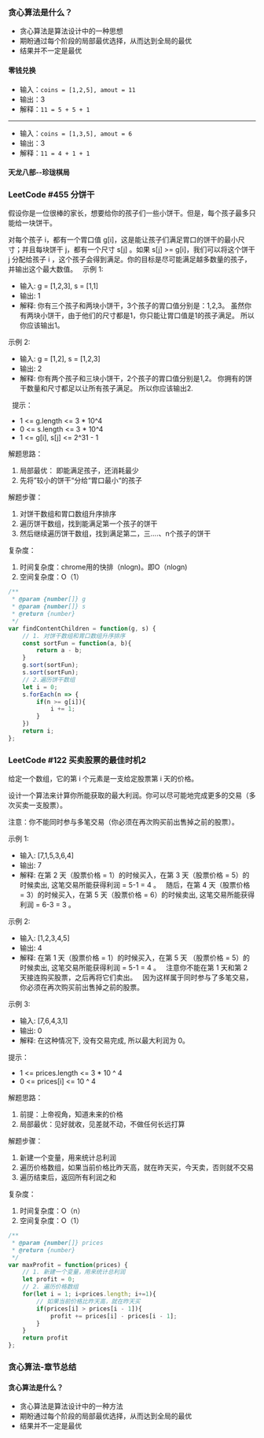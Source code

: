 ### 贪心算法是什么？
* 贪心算法是算法设计中的一种思想
* 期盼通过每个阶段的局部最优选择，从而达到全局的最优
* 结果并不一定是最优

#### 零钱兑换
* 输入：`coins = [1,2,5], amout = 11`
* 输出：3
* 解释：`11 = 5 + 5 + 1`
--------------
* 输入：`coins = [1,3,5], amout = 6`
* 输出：3
* 解释：`11 = 4 + 1 + 1`

#### 天龙八部--珍珑棋局

### LeetCode #455 分饼干
假设你是一位很棒的家长，想要给你的孩子们一些小饼干。但是，每个孩子最多只能给一块饼干。

对每个孩子 i，都有一个胃口值 g[i]，这是能让孩子们满足胃口的饼干的最小尺寸；并且每块饼干 j，都有一个尺寸 s[j] 。如果 s[j] >= g[i]，我们可以将这个饼干 j 分配给孩子 i ，这个孩子会得到满足。你的目标是尽可能满足越多数量的孩子，并输出这个最大数值。
 
示例 1:

* 输入: g = [1,2,3], s = [1,1]
* 输出: 1
* 解释: 
你有三个孩子和两块小饼干，3个孩子的胃口值分别是：1,2,3。
虽然你有两块小饼干，由于他们的尺寸都是1，你只能让胃口值是1的孩子满足。
所以你应该输出1。

示例 2:
* 输入: g = [1,2], s = [1,2,3]
* 输出: 2
* 解释: 
你有两个孩子和三块小饼干，2个孩子的胃口值分别是1,2。
你拥有的饼干数量和尺寸都足以让所有孩子满足。
所以你应该输出2.

 
提示：
* 1 <= g.length <= 3 * 10^4
* 0 <= s.length <= 3 * 10^4
* 1 <= g[i], s[j] <= 2^31 - 1

解题思路：
1. 局部最优： 即能满足孩子，还消耗最少
2. 先将”较小的饼干“分给“胃口最小“的孩子

解题步骤：
1. 对饼干数组和胃口数组升序排序
2. 遍历饼干数组，找到能满足第一个孩子的饼干
3. 然后继续遍历饼干数组，找到满足第二，三....、n个孩子的饼干

复杂度：
1. 时间复杂度：chrome用的快排（nlogn)。即O（nlogn)
2. 空间复杂度：O（1）

```JavaScript
/**
 * @param {number[]} g
 * @param {number[]} s
 * @return {number}
 */
var findContentChildren = function(g, s) {
    // 1. 对饼干数组和胃口数组升序排序
    const sortFun = function(a, b){
        return a - b;
    }
    g.sort(sortFun);
    s.sort(sortFun);
    // 2.遍历饼干数组
    let i = 0;
    s.forEach(n => {
        if(n >= g[i]){
            i += 1;
        }
    })
    return i;
};
```

### LeetCode #122 买卖股票的最佳时机2
给定一个数组，它的第 i 个元素是一支给定股票第 i 天的价格。

设计一个算法来计算你所能获取的最大利润。你可以尽可能地完成更多的交易（多次买卖一支股票）。

注意：你不能同时参与多笔交易（你必须在再次购买前出售掉之前的股票）。

示例 1:
* 输入: [7,1,5,3,6,4]
* 输出: 7
* 解释: 在第 2 天（股票价格 = 1）的时候买入，在第 3 天（股票价格 = 5）的时候卖出, 这笔交易所能获得利润 = 5-1 = 4 。
     随后，在第 4 天（股票价格 = 3）的时候买入，在第 5 天（股票价格 = 6）的时候卖出, 这笔交易所能获得利润 = 6-3 = 3 。

示例 2:
* 输入: [1,2,3,4,5]
* 输出: 4
* 解释: 在第 1 天（股票价格 = 1）的时候买入，在第 5 天 （股票价格 = 5）的时候卖出, 这笔交易所能获得利润 = 5-1 = 4 。
     注意你不能在第 1 天和第 2 天接连购买股票，之后再将它们卖出。
     因为这样属于同时参与了多笔交易，你必须在再次购买前出售掉之前的股票。

示例 3:
* 输入: [7,6,4,3,1]
* 输出: 0
* 解释: 在这种情况下, 没有交易完成, 所以最大利润为 0。
 

提示：

* 1 <= prices.length <= 3 * 10 ^ 4
* 0 <= prices[i] <= 10 ^ 4

解题思路：
1. 前提：上帝视角，知道未来的价格
2. 局部最优：见好就收，见差就不动，不做任何长远打算

解题步骤：
1. 新建一个变量，用来统计总利润
2. 遍历价格数组，如果当前价格比昨天高，就在昨天买，今天卖，否则就不交易
3. 遍历结束后，返回所有利润之和

复杂度：
1. 时间复杂度：O（n）
2. 空间复杂度：O（1）

```JavaScript
/**
 * @param {number[]} prices
 * @return {number}
 */
var maxProfit = function(prices) {
    // 1. 新建一个变量，用来统计总利润
    let profit = 0;
    // 2. 遍历价格数组
    for(let i = 1; i<prices.length; i+=1){
        // 如果当前价格比昨天高，就在昨天买
        if(prices[i] > prices[i - 1]){
            profit += prices[i] - prices[i - 1];
        }
    }
    return profit
};
```

### 贪心算法-章节总结
#### 贪心算法是什么？
* 贪心算法是算法设计中的一种方法
* 期盼通过每个阶段的局部最优选择，从而达到全局的最优
* 结果并不一定是最优